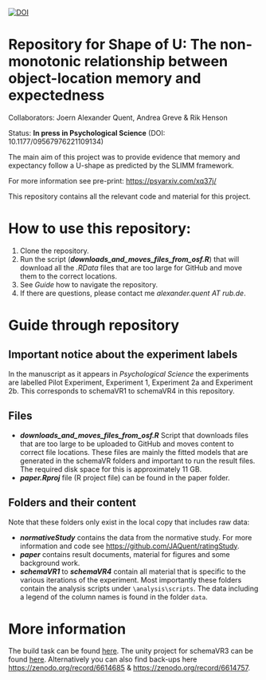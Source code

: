 [![DOI](https://zenodo.org/badge/228648683.svg)](https://zenodo.org/badge/latestdoi/228648683)

Repository for Shape of U: The non-monotonic relationship between object-location memory and expectedness 
================

Collaborators: Joern Alexander Quent, Andrea Greve & Rik Henson

Status: __In press in Psychological Science__ (DOI: 10.1177/09567976221109134)

The main aim of this project was to provide evidence that memory and expectancy follow a U-shape as predicted by the SLIMM framework. 

For more information see pre-print: https://psyarxiv.com/xq37j/

This repository contains all the relevant code and material for this project.

# How to use this repository: 
1. Clone the repository. 
2. Run the script (***downloads_and_moves_files_from_osf.R***) that will download all the _.RData_ files that are too large for GitHub and move them to the correct locations. 
3. See _Guide_ how to navigate the repository. 
4. If there are questions, please contact me _alexander.quent AT rub.de_.

# Guide through repository
## Important notice about the experiment labels
In the manuscript as it appears in _Psychological Science_ the experiments are labelled Pilot Experiment, Experiment 1, Experiment 2a and Experiment 2b. This corresponds to schemaVR1 to schemaVR4 in this repository.  

## Files

- ***downloads_and_moves_files_from_osf.R*** Script that downloads files that are too large to be uploaded to GitHub and moves content to correct file locations. These files are mainly the fitted models that are generated in the schemaVR folders and important to run the result files. The required disk space for this is approximately 11 GB. 
- ***paper.Rproj*** file (R project file) can be found in the paper folder. 

## Folders and their content

Note that these folders only exist in the local copy that includes raw data:

- ***normativeStudy*** contains the data from the normative study. For more information and code see https://github.com/JAQuent/ratingStudy. 
- ***paper*** contains result documents, material for figures and some background work.  
- ***schemaVR1*** to ***schemaVR4***  contain all material that is specific to the various iterations of the experiment. Most importantly these folders contain the analysis scripts under `\analysis\scripts`. The data including a legend of the column names is found in the folder `data`. 

# More information

The build task can be found [here](https://github.com/JAQuent/schemaVR/blob/master/schemaVR3/experiment/build_schemaVR3_task.zip). The unity project for schemaVR3 can be found [here](https://osf.io/ekzj9/download). Alternatively you can also find back-ups here https://zenodo.org/record/6614685 & https://zenodo.org/record/6614757. 
